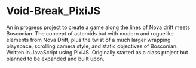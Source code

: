 # Void-Break_PixiJS
An in progress project to create a game along the lines of Nova drift meets Bosconian. The concept of asteroids but with modern and roguelike elements from Nova Drift, plus the twist of a much larger wrapping playspace, scrolling camera style, and static objectives of Bosconian. 
Written in JavaScript using PixiJS. Originally started as a class project but planned to be expanded and built upon.
